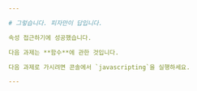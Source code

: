 ```yaml
---

# 그렇습니다. 피자만이 답입니다.

속성 접근하기에 성공했습니다.

다음 과제는 **함수**에 관한 것입니다.

다음 과제로 가시려면 콘솔에서 `javascripting`을 실행하세요.

---
```

